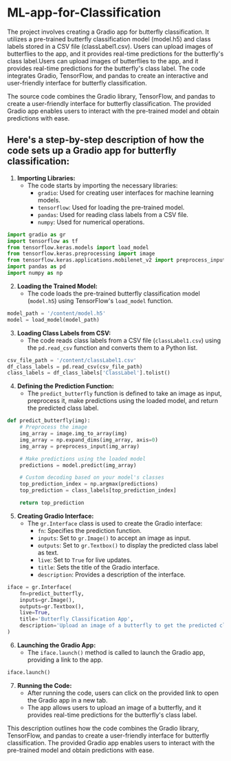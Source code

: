 # ML-app-for-Classification
The project involves creating a Gradio app for butterfly classification. It utilizes a pre-trained butterfly classification model (model.h5) and class labels stored in a CSV file (classLabel1.csv). Users can upload images of butterflies to the app, and it provides real-time predictions for the butterfly's class label.Users can upload images of butterflies to the app, and it provides real-time predictions for the butterfly's class label. The code integrates Gradio, TensorFlow, and pandas to create an interactive and user-friendly interface for butterfly classification.

The source code combines the Gradio library, TensorFlow, and pandas to create a user-friendly interface for butterfly classification. The provided Gradio app enables users to interact with the pre-trained model and obtain predictions with ease.

## Here's a step-by-step description of how the code sets up a Gradio app for butterfly classification:

1. **Importing Libraries:**
   - The code starts by importing the necessary libraries:
     - `gradio`: Used for creating user interfaces for machine learning models.
     - `tensorflow`: Used for loading the pre-trained model.
     - `pandas`: Used for reading class labels from a CSV file.
     - `numpy`: Used for numerical operations.

```python
import gradio as gr
import tensorflow as tf
from tensorflow.keras.models import load_model
from tensorflow.keras.preprocessing import image
from tensorflow.keras.applications.mobilenet_v2 import preprocess_input
import pandas as pd
import numpy as np
```

2. **Loading the Trained Model:**
   - The code loads the pre-trained butterfly classification model (`model.h5`) using TensorFlow's `load_model` function.

```python
model_path = '/content/model.h5'
model = load_model(model_path)
```

3. **Loading Class Labels from CSV:**
   - The code reads class labels from a CSV file (`classLabel1.csv`) using the `pd.read_csv` function and converts them to a Python list.

```python
csv_file_path = '/content/classLabel1.csv'
df_class_labels = pd.read_csv(csv_file_path)
class_labels = df_class_labels['ClassLabel'].tolist()
```

4. **Defining the Prediction Function:**
   - The `predict_butterfly` function is defined to take an image as input, preprocess it, make predictions using the loaded model, and return the predicted class label.

```python
def predict_butterfly(img):
    # Preprocess the image
    img_array = image.img_to_array(img)
    img_array = np.expand_dims(img_array, axis=0)
    img_array = preprocess_input(img_array)

    # Make predictions using the loaded model
    predictions = model.predict(img_array)

    # Custom decoding based on your model's classes
    top_prediction_index = np.argmax(predictions)
    top_prediction = class_labels[top_prediction_index]

    return top_prediction
```

5. **Creating Gradio Interface:**
   - The `gr.Interface` class is used to create the Gradio interface:
     - `fn`: Specifies the prediction function.
     - `inputs`: Set to `gr.Image()` to accept an image as input.
     - `outputs`: Set to `gr.Textbox()` to display the predicted class label as text.
     - `live`: Set to `True` for live updates.
     - `title`: Sets the title of the Gradio interface.
     - `description`: Provides a description of the interface.

```python
iface = gr.Interface(
    fn=predict_butterfly,
    inputs=gr.Image(),
    outputs=gr.Textbox(),
    live=True,
    title='Butterfly Classification App',
    description='Upload an image of a butterfly to get the predicted class label.'
)
```

6. **Launching the Gradio App:**
   - The `iface.launch()` method is called to launch the Gradio app, providing a link to the app.

```python
iface.launch()
```

7. **Running the Code:**
   - After running the code, users can click on the provided link to open the Gradio app in a new tab.
   - The app allows users to upload an image of a butterfly, and it provides real-time predictions for the butterfly's class label.

This description outlines how the code combines the Gradio library, TensorFlow, and pandas to create a user-friendly interface for butterfly classification. The provided Gradio app enables users to interact with the pre-trained model and obtain predictions with ease.
